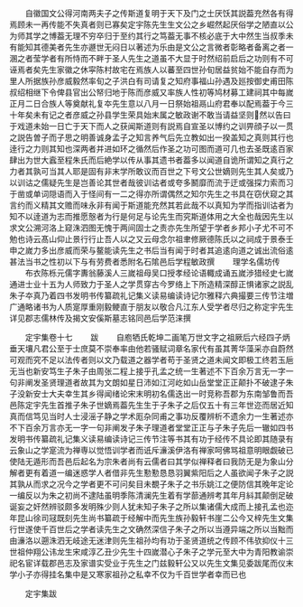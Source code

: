 <!-- { "loadSidebar": true } -->
　　自徽国文公得河南两夫子之传斯道复明于天下及门之士厌饫其説葢充然各有得焉顾未一再传能不失真者则已寡矣定宇陈先生生文公之乡崛然起厌俗学之陋直以公为师其学之博葢无理不穷卒归于至约其行之笃葢无事不核必底于大中然生当叔季未有能知其德美者先生亦遯世无闷日以著述为乐由是文公之言微者彰略者备离之者一溷之者莹学者有所恃而不畔于圣人先生之道虽不大显于时然绍前启后之功则有不可诬焉者矣先生家徽之休寜陈村故宅在焉族人以蕃至四世孙旬居益贫始不能自存而为里人所据族孙彦威毅然率旬之子洪白有司请复之知府事福山孙遇及廵按御史甫田陈叔绍相继下令俾县官出公帑归地于陈而彦威又率族人性初等鸠材募工建祠其中每嵗正月二日合族人等奠献礼复夲先生意以八月一日祭始祖鬲山府君奉以配焉葢于今三十年矣未有记之者彦威之孙县学生荣具始末属之敏政谢不敢当请益坚则然以告曰于戏道未始一日亡于天下而人之获闻斯道则有説焉自宣圣以博约之训畀顔子以一贯之説告曽子而子思之明善诚身孟子之知言养气后先立教如出一揆盖知之真则其行也逹行之力则其知也深两者并进如环之循然后作圣之功可图而道可几也去圣既逺百家肆出为世大蠧至程朱氏而后絶学以传从事其遗书者葢多以闻道自诡所谓知之真行之力者其孰可当其人耶是固有非末学所敢议而百世之下号文公世嫡则先生其人矣或乃以训诂之儒疑先生是岂善论其世者哉彼训诂者或夸多鬭靡而流于迂或强探力索而习于凿或单词隠语而入于怪间有一二之得亦所谓偶然之知尔先生之书具在窃伏窥之其言约而义精其文赡而味永非有闻于斯道能充然其若此哉不以真知为学而指训诂者为知不以逹道为志而推愿慤者为行是何足与论先生而究斯道体用之大全也哉因先生以求文公溯河洛上窥洙泗图无愧于两间固士之责亦先生所望于学者乡邦小子尤不可不勉也诗云髙山仰止景行行止吾人以之又云母念尔祖聿修厥德陈氏以之祠成于景泰壬申之嵗力多出彦威而荣与鳌能读先生之书后当有闻于时者其追逺向道之诚出流俗逺甚法当书之性初以下与有劳费者悉附名石隂邑后学程敏政撰
　　理学名儒坊传
　　布衣陈栎元儒字夀翁藤溪人三嵗祖母吴口授孝经论语輙成诵五嵗渉猎经史七嵗通进士业十五为人师致力于圣人之学贯穿古今罗络上下所造精深醇正惧诸家之説乱朱子夲真乃着四书发明书传纂疏礼记集义读易编读诗记尔雅释六典撮要三传节注増广通略诸书为人质寔厚重刚毅鲠直于朋友以敬合凡江东人受学者尽归之称定宇先生详见郡志儒林传及揭文安傒斯墓志铭同邑后学范涞撰




　　定宇集卷十七
　　跋
　　自庖牺氏乾坤二画笔万世文字之祖厥后六经四子炳垂天壤凡君公至于士庶莫不崇奉率由他若骚赋词章名家代有虽其菁华藻采亦自蔚然可观而究不足以法传者则以文乃载道之器学者苟于圣贤之道未闻文即极工终若玉巵无当也新安笃生子朱子由周张二程上接乎孔孟之统一生著述不下百余万言无一字一句非阐发圣贤理道者故其为文朗如星日沛如江河屹如山岳堂堂正正颠扑不破逮子朱子没新安士大夫幸生其乡得闻绪论宋末明初名儒迭出一时竞称吾郡为东南邹鲁而吾邑陈定宇先生首推子朱子世嫡焉葢先生生于子朱子之后仅五十有三年世迩而居近知真而信笃见当时人士浸滛子静之学术厖杂同甫之事功反覆辨析不遗余力一生著述亦不下百余万言亦无一字一句非阐发子朱子理道者堂堂正正与子朱子先后一辙如四书发明书传纂疏礼记集义读易编读诗记三传节注等书其有功于经传不具论即其随录有云象山之学寔流为禅専以觉悟训学者而诋斥濓溪伊洛有禅家呵佛骂祖意明眼觑破已使陆无遁形而吾邑后起名为宗朱者尚有云儒者曰其学似禅释者曰我防无是为象山分解者更有着道一编迷惑学人者借非先生懃懃恳恳羽翼紫阳后之人虽欲闻子朱子之説其孰从而求之况今之学者更不可问矣目未覩子朱子之书乐姚江之便防信其晚年定论一编反以为朱之初尚不逮陆虽明季陈清澜先生着有学蔀通辨考其年月紏其颠倒足破诞妄之奸然辨驳颇多发明殊少则人犹未知子朱子之所以集诸儒大成而上接孔孟也迩年昆山徐司冦既刻先生尚书纂疏于经解中而先生族孙毅轩书崖二公今又梓先生文集行世遂使千百世后之学者读先生之文确然深信子朱子之所以当遵异端之所以当黜而由濓洛以遡洙泗无岐途无迷津则先生祖孙均有功于圣贤道统之传顾不伟欤抑仪十三世祖仲翔公讳龙生宋咸淳乙丑少先生十四嵗潜心子朱子之学元至大中为青阳教谕崇祀名宦详载郡邑志及家谱实受业于先生之门兹毅轩公又以先生文集见委跋尾而仪末学小子亦得挂名集中是又寒家祖孙之私幸不仅为千百世学者幸而已也









　　定宇集跋
